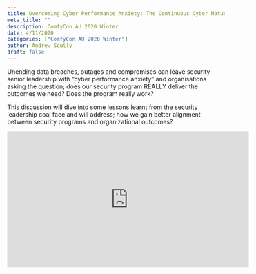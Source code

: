 ```yaml
---
title: Overcoming Cyber Performance Anxiety: The Continuous Cyber Maturity Model
meta_title: ""
description: ComfyCon AU 2020 Winter
date: 4/11/2020
categories: ["ComfyCon AU 2020 Winter"]
author: Andrew Scully
draft: false
---
```

Unending data breaches, outages and compromises can leave security senior leadership with “cyber performance anxiety” and organisations asking the question; does our security program REALLY deliver the outcomes we need? Does the program really work?

This discussion will dive into some lessons learnt from the security leadership coal face and will address; how we gain better alignment between security programs and organizational outcomes?

<iframe width="560" height="315" src="https://www.youtube.com/embed/bXmr6mepkm0?si=sAfsxiZJa50VqkGQ" title="YouTube video player" frameborder="0" allow="accelerometer; autoplay; clipboard-write; encrypted-media; gyroscope; picture-in-picture; web-share" allowfullscreen></iframe>